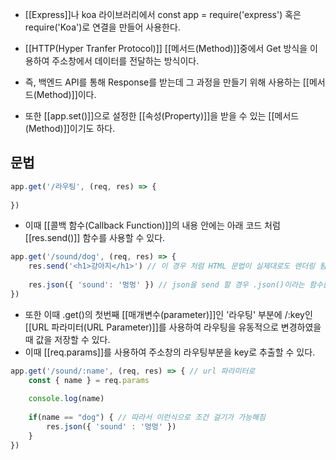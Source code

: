 - [[Express]]나 koa 라이브러리에서 const app = require('express') 혹은 require('Koa')로 연결을 만들어 사용한다.

- [[HTTP(Hyper Tranfer Protocol)]] [[메서드(Method)]]중에서 Get 방식을 이용하여 주소창에서 데이터를 전달하는 방식이다.
- 즉, 백엔드 API를 통해 Response를 받는데 그 과정을 만들기 위해 사용하는 [[메서드(Method)]]이다.

- 또한 [[app.set()]]으로 설정한 [[속성(Property)]]을 받을 수 있는 [[메서드(Method)]]이기도 하다.

## 문법

```js
app.get('/라우팅', (req, res) => {
	
})
```

- 이때 [[콜백 함수(Callback Function)]]의 내용 안에는 아래 코드 처럼 [[res.send()]] 함수를 사용할 수 있다.

```js
app.get('/sound/dog', (req, res) => {
	res.send('<h1>강아지</h1>') // 이 경우 처럼 HTML 문법이 실제대로도 렌더링 됨
	
	res.json({ 'sound': '멍멍' }) // json을 send 할 경우 .json()이라는 함수를 사용할 수 있음
})
```

- 또한 이때 .get()의 첫번째 [[매개변수(parameter)]]인 '라우팅' 부분에 /:key인 [[URL 파라미터(URL Parameter)]]를 사용하여 라우팅을 유동적으로 변경하였을 때 값을 저장할 수 있다.
- 이때 [[req.params]]를 사용하여 주소창의 라우팅부분을 key로 추출할 수 있다.

```js
app.get('/sound/:name', (req, res) => { // url 파라미터로
	const { name } = req.params
	
	console.log(name)
	
	if(name == "dog") { // 따라서 이런식으로 조건 걸기가 가능해짐
		res.json({ 'sound' : '멍멍' })
	}
})
```